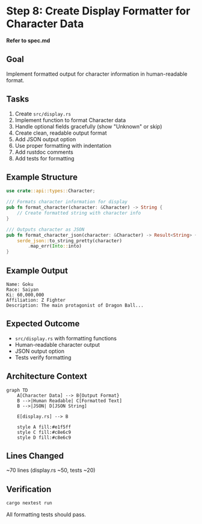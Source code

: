 # Step 8: Create Display Formatter for Character Data

**Refer to spec.md**

## Goal
Implement formatted output for character information in human-readable format.

## Tasks
1. Create `src/display.rs`
2. Implement function to format Character data
3. Handle optional fields gracefully (show "Unknown" or skip)
4. Create clean, readable output format
5. Add JSON output option
6. Use proper formatting with indentation
7. Add rustdoc comments
8. Add tests for formatting

## Example Structure
```rust
use crate::api::types::Character;

/// Formats character information for display
pub fn format_character(character: &Character) -> String {
    // Create formatted string with character info
}

/// Outputs character as JSON
pub fn format_character_json(character: &Character) -> Result<String> {
    serde_json::to_string_pretty(character)
        .map_err(Into::into)
}
```

## Example Output
```
Name: Goku
Race: Saiyan
Ki: 60,000,000
Affiliation: Z Fighter
Description: The main protagonist of Dragon Ball...
```

## Expected Outcome
- `src/display.rs` with formatting functions
- Human-readable character output
- JSON output option
- Tests verify formatting

## Architecture Context
```mermaid
graph TD
    A[Character Data] --> B{Output Format}
    B -->|Human Readable| C[Formatted Text]
    B -->|JSON| D[JSON String]

    E[display.rs] --> B

    style A fill:#e1f5ff
    style C fill:#c8e6c9
    style D fill:#c8e6c9
```

## Lines Changed
~70 lines (display.rs ~50, tests ~20)

## Verification
```bash
cargo nextest run
```
All formatting tests should pass.
